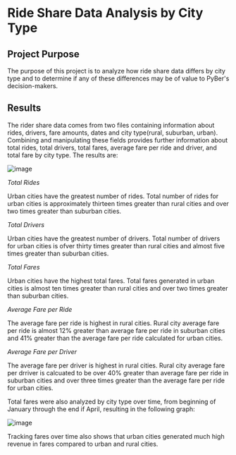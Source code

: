 # Ride Share Data Analysis by City Type

## Project Purpose

The purpose of this project is to analyze how ride share data differs by city type and to determine if any of these differences may be of value to PyBer's decision-makers. 

## Results
The rider share data comes from two files containing information about rides, drivers, fare amounts, dates and city type(rural, suburban, urban).  Combining and manipulating these fields provides further information about total rides, total drivers, total fares, average fare per ride and driver, and total fare by city type.  The results are:

![image](https://user-images.githubusercontent.com/84471904/126821812-163c05c6-db5d-4c9b-b897-c703592db3ef.png)


_Total Rides_

Urban cities have the greatest number of rides.  Total number of rides for urban cities is approximately thirteen times greater than rural cities and over two times greater than suburban cities.

_Total Drivers_

Urban cities have the greatest number of drivers.  Total number of drivers for urban cities is ofver thirty times greater than rural cities and almost five times greater than suburban cities.

_Total Fares_

Urban cities have the highest total fares.  Total fares generated in urban cities is almost ten times greater than rural cities and over two times greater than suburban cities.

_Average Fare per Ride_

The average fare per ride is highest in rural cities.  Rural city average fare per ride is almost 12% greater than average fare per ride in suburban cities and 41% greater than the average fare per ride calculated for urban cities.

_Average Fare per Driver_

The average fare per driver is highest in rural cities.  Rural city average fare per drriver is calcuated to be over 40% greater than average fare per ride in suburban cities and over three times greater than the average fare per ride for urban cities.

Total fares were also analyzed by city type over time, from beginning of January through the end if April, resulting in the following graph:

![image](https://user-images.githubusercontent.com/84471904/126826030-43880390-8e0d-46e4-a150-ef375b159797.png)

Tracking fares over time also shows that urban cities generated much high revenue in fares compared to urban and rural cities.  



